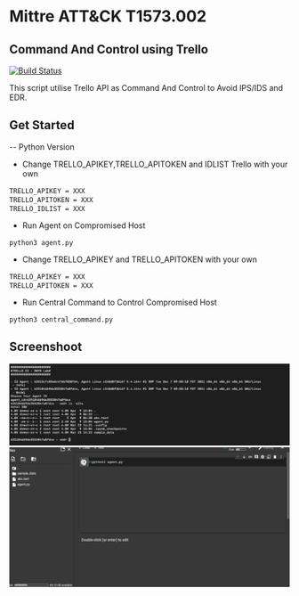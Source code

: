 # Mittre ATT&CK T1573.002
## Command And Control using Trello

[![Build Status](https://travis-ci.org/joemccann/dillinger.svg?branch=master)](https://travis-ci.org/joemccann/dillinger)

This script utilise Trello API as Command And Control to Avoid IPS/IDS and EDR.

## Get Started
-- Python Version
- Change TRELLO_APIKEY,TRELLO_APITOKEN and IDLIST Trello with your own
```
TRELLO_APIKEY = XXX
TRELLO_APITOKEN = XXX
TRELLO_IDLIST = XXX
```
- Run Agent on Compromised Host
```
python3 agent.py
```
- Change TRELLO_APIKEY and TRELLO_APITOKEN with your own
```
TRELLO_APIKEY = XXX
TRELLO_APITOKEN = XXX
```
- Run Central Command to Control Compromised Host
```
python3 central_command.py
```

## Screenshoot
![Alt-Text](https://raw.githubusercontent.com/DwiyanTech/redteamlabs/main/TrelloC2%20-%20Att%26ck%20T1573.002/screenshoot/python-trelloc2-1.png)
![Alt-Text](https://raw.githubusercontent.com/DwiyanTech/redteamlabs/main/TrelloC2%20-%20Att%26ck%20T1573.002/screenshoot/python-trelloc2-2.png)